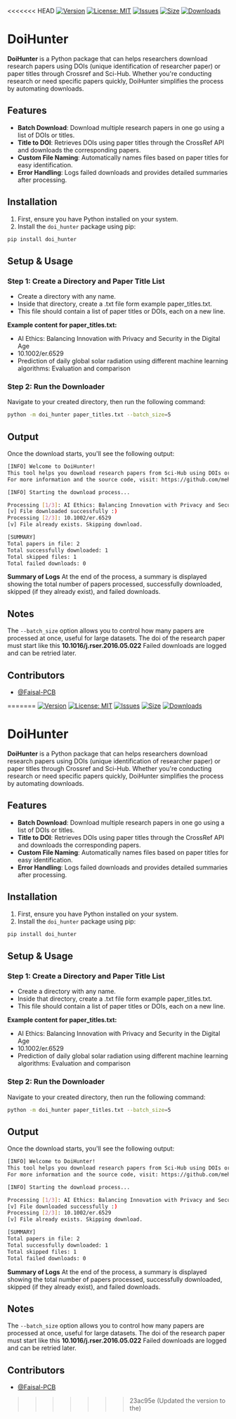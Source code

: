 <<<<<<< HEAD
[![Version](https://img.shields.io/badge/version-1.0.0-blue)](https://github.com/mehmoodulhaq570/doi_hunter)
[![License: MIT](https://img.shields.io/badge/License-MIT-yellow.svg)](https://opensource.org/licenses/MIT)
[![Issues](https://img.shields.io/github/issues/mehmoodulhaq570/doi_hunter)](https://github.com/mehmoodulhaq570/doi_hunter/issues)
[![Size](https://img.shields.io/github/repo-size/mehmoodulhaq570/doi_hunter.svg)](https://github.com/mehmooulhaq570/doi_hunter)
[![Downloads](https://img.shields.io/github/downloads/mehmoodulhaq570/doi_hunter/total.svg)](https://github.com/mehmoodulhaq570/doi_hunter/releases)

# DoiHunter

**DoiHunter** is a Python package that can helps researchers download research papers using DOIs (unique identification of researcher paper) or paper titles through Crossref and Sci-Hub. Whether you're conducting research or need specific papers quickly, DoiHunter simplifies the process by automating downloads.

## Features

- **Batch Download**: Download multiple research papers in one go using a list of DOIs or titles.
- **Title to DOI**: Retrieves DOIs using paper titles through the CrossRef API and downloads the corresponding papers.
- **Custom File Naming**: Automatically names files based on paper titles for easy identification.
- **Error Handling**: Logs failed downloads and provides detailed summaries after processing.

## Installation

1. First, ensure you have Python installed on your system.
2. Install the `doi_hunter` package using pip:

```bash
pip install doi_hunter
````

## Setup & Usage

### Step 1: Create a Directory and Paper Title List
- Create a directory with any name.
- Inside that directory, create a .txt file  form example paper_titles.txt.
- This file should contain a list of paper titles or DOIs, each on a new line.

**Example content for paper_titles.txt:**
- AI Ethics: Balancing Innovation with Privacy and Security in the Digital Age
- 10.1002/er.6529
- Prediction of daily global solar radiation using different machine learning algorithms: Evaluation and comparison

### Step 2: Run the Downloader
Navigate to your created directory, then run the following command:

```bash
python -m doi_hunter paper_titles.txt --batch_size=5
````
## Output
Once the download starts, you'll see the following output:

```bash
[INFO] Welcome to DoiHunter!
This tool helps you download research papers from Sci-Hub using DOIs or titles.
For more information and the source code, visit: https://github.com/mehmoodulhaq570

[INFO] Starting the download process...

Processing [1/3]: AI Ethics: Balancing Innovation with Privacy and Security in the Digital Age
[v] File downloaded successfully :)
Processing [2/3]: 10.1002/er.6529
[v] File already exists. Skipping download.

[SUMMARY]
Total papers in file: 2
Total successfully downloaded: 1
Total skipped files: 1
Total failed downloads: 0
````
**Summary of Logs**
At the end of the process, a summary is displayed showing the total number of papers processed, successfully downloaded, skipped (if they already exist), and failed downloads.

## Notes
The ```--batch_size``` option allows you to control how many papers are processed at once, useful for large datasets.
The doi of the research paper must start like this **10.1016/j.rser.2016.05.022**
Failed downloads are logged and can be retried later.

## Contributors
- [@Faisal-PCB](https://github.com/Faisal-PCB)


=======
[![Version](https://img.shields.io/badge/version-0.1.1-blue)](https://github.com/mehmoodulhaq570/doi_hunter)
[![License: MIT](https://img.shields.io/badge/License-MIT-yellow.svg)](https://opensource.org/licenses/MIT)
[![Issues](https://img.shields.io/github/issues/mehmoodulhaq570/doi_hunter)](https://github.com/mehmoodulhaq570/doi_hunter/issues)
[![Size](https://img.shields.io/github/repo-size/mehmoodulhaq570/doi_hunter.svg)](https://github.com/mehmooulhaq570/doi_hunter)
[![Downloads](https://img.shields.io/github/downloads/mehmoodulhaq570/doi_hunter/total.svg)](https://github.com/mehmoodulhaq570/doi_hunter/releases)

# DoiHunter

**DoiHunter** is a Python package that can helps researchers download research papers using DOIs (unique identification of researcher paper) or paper titles through Crossref and Sci-Hub. Whether you're conducting research or need specific papers quickly, DoiHunter simplifies the process by automating downloads.

## Features

- **Batch Download**: Download multiple research papers in one go using a list of DOIs or titles.
- **Title to DOI**: Retrieves DOIs using paper titles through the CrossRef API and downloads the corresponding papers.
- **Custom File Naming**: Automatically names files based on paper titles for easy identification.
- **Error Handling**: Logs failed downloads and provides detailed summaries after processing.

## Installation

1. First, ensure you have Python installed on your system.
2. Install the `doi_hunter` package using pip:

```bash
pip install doi_hunter
````

## Setup & Usage

### Step 1: Create a Directory and Paper Title List
- Create a directory with any name.
- Inside that directory, create a .txt file  form example paper_titles.txt.
- This file should contain a list of paper titles or DOIs, each on a new line.

**Example content for paper_titles.txt:**
- AI Ethics: Balancing Innovation with Privacy and Security in the Digital Age
- 10.1002/er.6529
- Prediction of daily global solar radiation using different machine learning algorithms: Evaluation and comparison

### Step 2: Run the Downloader
Navigate to your created directory, then run the following command:

```bash
python -m doi_hunter paper_titles.txt --batch_size=5
````
## Output
Once the download starts, you'll see the following output:

```bash
[INFO] Welcome to DoiHunter!
This tool helps you download research papers from Sci-Hub using DOIs or titles.
For more information and the source code, visit: https://github.com/mehmoodulhaq570

[INFO] Starting the download process...

Processing [1/3]: AI Ethics: Balancing Innovation with Privacy and Security in the Digital Age
[v] File downloaded successfully :)
Processing [2/3]: 10.1002/er.6529
[v] File already exists. Skipping download.

[SUMMARY]
Total papers in file: 2
Total successfully downloaded: 1
Total skipped files: 1
Total failed downloads: 0
````
**Summary of Logs**
At the end of the process, a summary is displayed showing the total number of papers processed, successfully downloaded, skipped (if they already exist), and failed downloads.

## Notes
The ```--batch_size``` option allows you to control how many papers are processed at once, useful for large datasets.
The doi of the research paper must start like this **10.1016/j.rser.2016.05.022**
Failed downloads are logged and can be retried later.

## Contributors
- [@Faisal-PCB](https://github.com/Faisal-PCB)


>>>>>>> 23ac95e (Updated the version to the)
